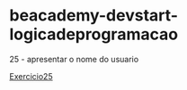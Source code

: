 # beacademy-devstart-logicadeprogramacao

25 - apresentar o nome do usuario

[Exercicio25]([(https://github.com/rejota23/beacademy-devstart-logicadeprogramacao/blob/feature/exercicio25/exercicio25.txt)])
